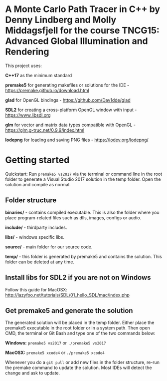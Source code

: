 # A Monte Carlo Path Tracer in C++ by Denny Lindberg and Molly Middagsfjell for the course TNCG15: Advanced Global Illumination and Rendering
This project uses:

**C++17** as the minimum standard

**premake5** for generating makefiles or solutions for the IDE - https://premake.github.io/download.html

**glad** for OpenGL bindings - https://github.com/Dav1dde/glad

**SDL2** for creating a cross-platform OpenGL window with input - https://www.libsdl.org

**glm** for vector and matrix data types compatible with OpenGL - https://glm.g-truc.net/0.9.9/index.html

**lodepng** for loading and saving PNG files - https://lodev.org/lodepng/


# Getting started

Quickstart: Run `premake5 vs2017` via the terminal or command line in the root folder to generate a Visual Studio 2017 solution in the temp folder. Open the solution and compile as normal.

## Folder structure

**binaries/** - contains compiled executable. This is also the folder where you place program-related files such as dlls, images, configs or audio.

**include/** - thirdparty includes.

**libs/** - windows specific libs.

**source/** - main folder for our source code.

**temp/** - this folder is generated by premake5 and contains the solution. This folder can be deleted at any time.

## Install libs for SDL2 if you are not on Windows

Follow this guide for MacOSX: http://lazyfoo.net/tutorials/SDL/01_hello_SDL/mac/index.php

## Get premake5 and generate the solution

The generated solution will be placed in the temp folder. Either place the premake5 executable in the root folder or in a system path. Then open CMD, the terminal or Git Bash and type one of the two commands below:

**Windows:** `premake5 vs2017` or `./premake5 vs2017`

**MacOSX:** `premake5 xcode4` or `./premake5 xcode4`

Whenever you do a `git pull` or add new files in the folder structure, re-run the premake command to update the solution. Most IDEs will detect the change and ask to update.